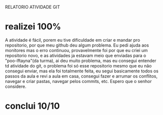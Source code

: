 RELATORIO ATIVIDADE GIT 
# realizei 100% 
 A atividade é fácil, porem eu tive dificuldade em criar e mandar pro repositorio, por que meu github deu algum problema. Eu pedi ajuda aos monitores mas o erro continuou, provavelmente foi por que eu criei um repositorio novo, e as atividades ja estavam meio que enviadas para o "poo-lftayna"(da turma), ai deu muito problema, mas eu consegui entender td atividade do git, o problema foi só esse repositorio mesmo que eu não consegui enviar, mas ela foi totalmente feita, eu segui basicamente todos os passos da aula e revi a aula em casa, consegui fazer e arrumar os conflitos, navegar e criar pastas, navegar pelos commits, etc.
 Espero que o senhor considere.
# conclui 10/10


